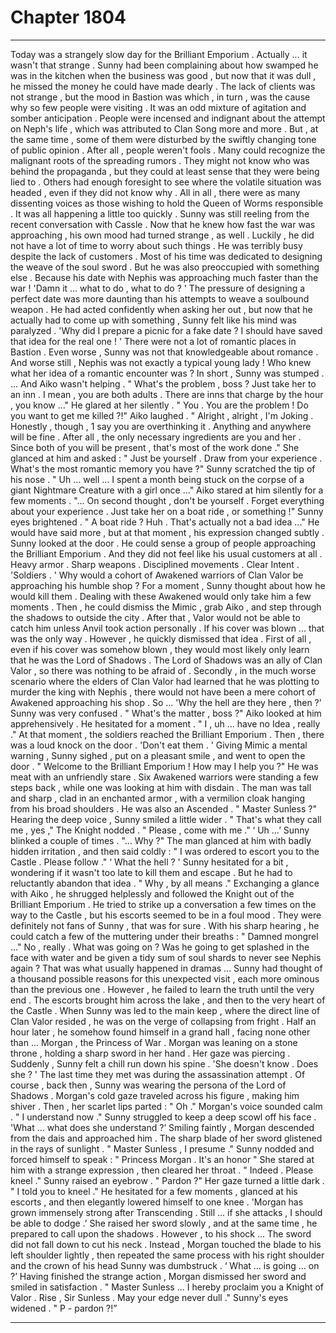 
# Chapter 1804


---

Today was a strangely slow day for the Brilliant Emporium .
Actually ... it wasn't that strange .
Sunny had been complaining about how swamped he was in the kitchen when the business was good , but now that it was dull , he missed the money he could have made dearly .
The lack of clients was not strange , but the mood in Bastion was which , in turn , was the cause why so few people were visiting .
It was an odd mixture of agitation and somber anticipation . People were incensed and indignant about the attempt on Neph's life , which was attributed to Clan Song more and more . But , at the same time , some of them were disturbed by the swiftly changing tone of public opinion .
After all , people weren't fools . Many could recognize the malignant roots of the spreading rumors . They might not know who was behind the propaganda , but they could at least sense that they were being lied to . Others had enough foresight to see where the volatile situation was headed , even if they did not know why .
All in all , there were as many dissenting voices as those wishing to hold the Queen of Worms responsible .
It was all happening a little too quickly .
Sunny was still reeling from the recent conversation with Cassle . Now that he knew how fast the war was approaching , his own mood had turned strange , as well .
Luckily , he did not have a lot of time to worry about such things .
He was terribly busy despite the lack of customers . Most of his time was dedicated to designing the weave of the soul sword . But he was also preoccupied with something else .
Because his date with Nephis was approaching much faster than the war !
'Damn it ... what to do , what to do ? '
The pressure of designing a perfect date was more daunting than his attempts to weave a soulbound weapon . He had acted confidently when asking her out , but now that he actually had to come up with something , Sunny felt like his mind was paralyzed .
'Why did I prepare a picnic for a fake date ? I should have saved that idea for the real one ! '
There were not a lot of romantic places in Bastion . Even worse , Sunny was not that knowledgeable about romance .
And worse still , Nephis was not exactly a typical young lady ! Who knew what her idea of a romantic encounter was ?
In short , Sunny was stumped .
... And Aiko wasn't helping .
" What's the problem , boss ? Just take her to an inn . I mean , you are both adults . There are inns that charge by the hour , you know ..."
He glared at her silently .
" You . You are the problem ! Do you want to get me killed ?!"
Aiko laughed .
" Alright , alright , I'm Joking . Honestly , though , 1 say you are overthinking it . Anything and anywhere will be fine . After all , the only necessary ingredients are you and her . Since both of you will be present , that's most of the work done ."
She glanced at him and asked :
" Just be yourself . Draw from your experience . What's the most romantic memory you have ?"
Sunny scratched the tip of his nose .
" Uh ... well ... I spent a month being stuck on the corpse of a giant Nightmare Creature with a girl once ..."
Aiko stared at him silently for a few moments .
"... On second thought , don't be yourself . Forget everything about your experience . Just take her on a boat ride , or something !"
Sunny eyes brightened .
" A boat ride ? Huh . That's actually not a bad idea ..."
He would have said more , but at that moment , his expression changed subtly .
Sunny looked at the door .
He could sense a group of people approaching the Brilliant Emporium . And they did not feel like his usual customers at all .
Heavy armor . Sharp weapons . Disciplined movements . Clear Intent .
'Soldiers . '
Why would a cohort of Awakened warriors of Clan Valor be approaching his humble shop ?
For a moment , Sunny thought about how he would kill them . Dealing with these Awakened would only take him a few moments . Then , he could dismiss the Mimic , grab Aiko , and step through the shadows to outside the city . After that , Valor would not be able to catch him unless Anvil took action personally .
If his cover was blown ... that was the only way .
However , he quickly dismissed that idea .
First of all , even if his cover was somehow blown , they would most likely only learn that he was the Lord of Shadows . The Lord of Shadows was an ally of Clan Valor , so there was nothing to be afraid of .
Secondly , in the much worse scenario where the elders of Clan Valor had learned that he was plotting to murder the king with Nephis , there would not have been a mere cohort of Awakened approaching his shop .
So ...
'Why the hell are they here , then ?’
Sunny was very confused .
" What's the matter , boss ?"
Aiko looked at him apprehensively .
He hesitated for a moment .
" I , uh ... have no Idea , really ."
At that moment , the soldiers reached the Brilliant Emporium . Then , there was a loud knock on the door .
'Don't eat them . '
Giving Mimic a mental warning , Sunny sighed , put on a pleasant smile , and went to open the door .
" Welcome to the Brilliant Emporium ! How may I help you ?"
He was meat with an unfriendly stare .
Six Awakened warriors were standing a few steps back , while one was looking at him with disdain . The man was tall and sharp , clad in an enchanted armor , with a vermilion cloak hanging from his broad shoulders .
He was also an Ascended .
" Master Sunless ?"
Hearing the deep voice , Sunny smiled a little wider .
" That's what they call me , yes ,"
The Knight nodded .
" Please , come with me ."
‘ Uh …’
Sunny blinked a couple of times .
"... Why ?"
The man glanced at him with badly hidden irritation , and then said coldly :
" I was ordered to escort you to the Castle . Please follow ."
‘ What the hell ? '
Sunny hesitated for a bit , wondering if it wasn't too late to kill them and escape .
But he had to reluctantly abandon that idea .
" Why , by all means ."
Exchanging a glance with Aiko , he shrugged helplessly and followed the Knight out of the Brilliant Emporium .
He tried to strike up a conversation a few times on the way to the Castle , but his escorts seemed to be in a foul mood . They were definitely not fans of Sunny , that was for sure .
With his sharp hearing , he could catch a few of the muttering under their breaths :
" Damned mongrel ..."
No , really . What was going on ? Was he going to get splashed in the face with water and be given a tidy sum of soul shards to never see Nephis again ? That was what usually happened in dramas ...
Sunny had thought of a thousand possible reasons for this unexpected visit , each more ominous than the previous one . However , he failed to learn the truth until the very end .
The escorts brought him across the lake , and then to the very heart of the Castle .
When Sunny was led to the main keep , where the direct line of Clan Valor resided , he was on the verge of collapsing from fright .
Half an hour later , he somehow found himself in a grand hall , facing none other than ... Morgan , the Princess of War .
Morgan was leaning on a stone throne , holding a sharp sword in her hand .
Her gaze was piercing .
Suddenly , Sunny felt a chill run down his spine .
'She doesn't know . Does she ? '
The last time they met was during the assassination attempt . Of course , back then , Sunny was wearing the persona of the Lord of Shadows .
Morgan's cold gaze traveled across his figure , making him shiver .
Then , her scarlet lips parted :
" Oh ."
Morgan's voice sounded calm .
" I understand now ."
Sunny struggled to keep a deep scowl off his face .
'What ... what does she understand ?’
Smiling faintly , Morgan descended from the dais and approached him . The sharp blade of her sword glistened in the rays of sunlight .
" Master Sunless , I presume ."
Sunny nodded and forced himself to speak :
" Princess Morgan . It's an honor "
She stared at him with a strange expression , then cleared her throat .
" Indeed . Please kneel ."
Sunny raised an eyebrow .
" Pardon ?"
Her gaze turned a little dark .
" I told you to kneel ."
He hesitated for a few moments , glanced at his escorts , and then elegantly lowered himself to one knee .
'Morgan has grown immensely strong after Transcending . Still ... if she attacks , I should be able to dodge .’
She raised her sword slowly , and at the same time , he prepared to call upon the shadows .
However , to his shock ...
The sword did not fall down to cut his neck . Instead , Morgan touched the blade to his left shoulder lightly , then repeated the same process with his right shoulder and the crown of his head Sunny was dumbstruck .
‘ What ... is going ... on ?’
Having finished the strange action , Morgan dismissed her sword and smiled in satisfaction .
" Master Sunless ... I hereby proclaim you a Knight of Valor . Rise , Sir Sunless . May your edge never dull ."
Sunny's eyes widened .
" P - pardon ?!”

---

